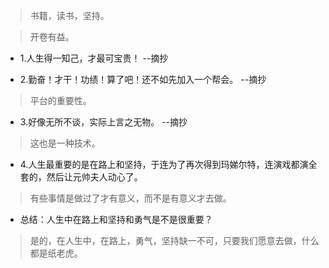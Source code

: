 >书籍，读书，坚持。

>开卷有益。

- 1.人生得一知己，才最可宝贵！ --摘抄

- 2.勤奋！才干！功绩！算了吧！还不如先加入一个帮会。 --摘抄

>平台的重要性。

- 3.好像无所不谈，实际上言之无物。 --摘抄

>这也是一种技术。

- 4.人生最重要的是在路上和坚持，于连为了再次得到玛娣尔特，连演戏都演全套的，然后让元帅夫人动心了。

>有些事情是做过了才有意义，而不是有意义才去做。

- 总结：人生中在路上和坚持和勇气是不是很重要？

>是的，在人生中，在路上，勇气，坚持缺一不可，只要我们愿意去做，什么都是纸老虎。
